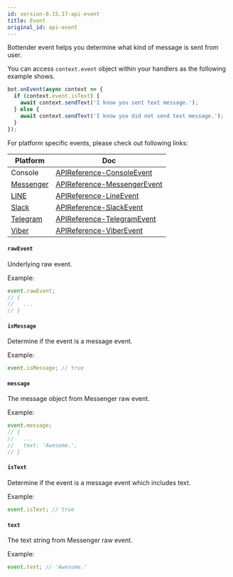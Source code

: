 ```yaml
---
id: version-0.15.17-api-event
title: Event
original_id: api-event
---
```


Bottender event helps you determine what kind of message is sent from user.

You can access `context.event` object within your handlers as the following example shows.

```js
bot.onEvent(async context => {
  if (context.event.isText) {
    await context.sendText('I know you sent text message.');
  } else {
    await context.sendText('I know you did not send text message.');
  }
});
```

For platform specific events, please check out following links:

| Platform                                | Doc                                               |
| --------------------------------------- | ------------------------------------------------- |
| Console                                 | [APIReference-ConsoleEvent](api-console-event)    |
| [Messenger](https://www.messenger.com/) | [APIReference-MessengerEvent](api-messengerevent) |
| [LINE](https://line.me/)                | [APIReference-LineEvent](api-lineevent)           |
| [Slack](https://slack.com/)             | [APIReference-SlackEvent](api-slackevent)         |
| [Telegram](https://telegram.org/)       | [APIReference-TelegramEvent](api-telegramevent)   |
| [Viber](https://www.viber.com/)         | [APIReference-ViberEvent](api-viberevent)         |

#### `rawEvent`

Underlying raw event.

Example:

```js
event.rawEvent;
// {
//   ...
// }
```

#### `isMessage`

Determine if the event is a message event.

Example:

```js
event.isMessage; // true
```

#### `message`

The message object from Messenger raw event.

Example:

```js
event.message;
// {
//   ...
//   text: 'Awesome.',
// }
```

#### `isText`

Determine if the event is a message event which includes text.

Example:

```js
event.isText; // true
```

#### `text`

The text string from Messenger raw event.

Example:

```js
event.text; // 'Awesome.'
```
